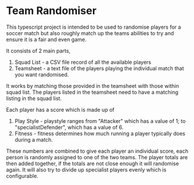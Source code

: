 # Team Randomiser

This typescript project is intended to be used to randomise players for a soccer match but also roughly match up the teams abilities to try and ensure it is a fair and even game. 

It consists of 2 main parts, 
  1. Squad List - a CSV file record of all the available players
  2. Teamsheet - a text file of the players playing the individual match that you want randomised. 

It works by matching those provided in the teamsheet with those within squad list. The players listed in the teamsheet need to have a matching listing in the squad list. 

Each player has a score which is made up of 

  1. Play Style - playstyle ranges from "Attacker" which has a value of 1; to "specialistDefender", which has a value of 6.
  2. Fitness - fitness determines how much running a player typically does during a match.

These numbers are combined to give each player an individual score, each person is randomly assigned to one of the two teams. The player totals are then added together, if the totals are not close enough it will randomise again. It will also try to divide up specialist players evenly which is configurable.

